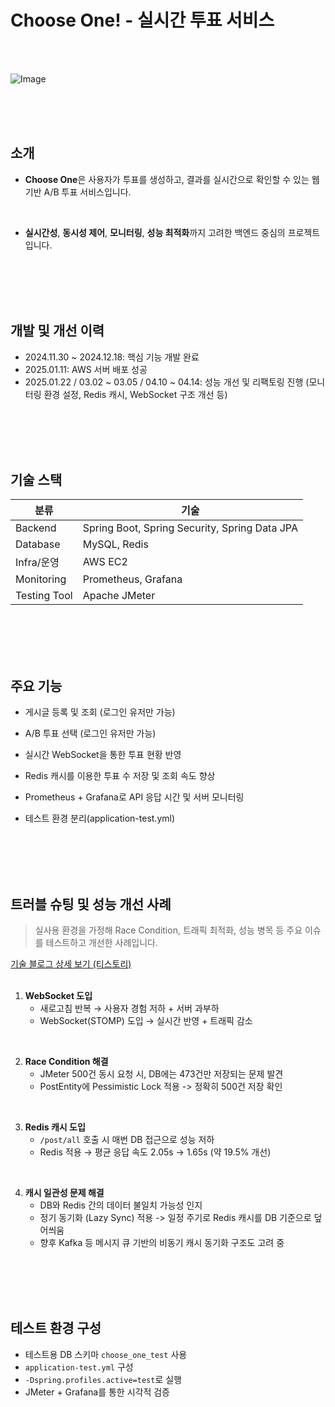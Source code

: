 # Choose One! - 실시간 투표 서비스
<br>
<br>

![Image](https://github.com/user-attachments/assets/b3e8b528-0aa3-4432-b4ae-1a1c8b934103)

<br>
<br>
<br>

## 소개
- **Choose One**은 사용자가 투표를 생성하고, 결과를 실시간으로 확인할 수 있는 웹 기반 A/B 투표 서비스입니다.  
<br>

- **실시간성**, **동시성 제어**, **모니터링**, **성능 최적화**까지 고려한 백엔드 중심의 프로젝트입니다.
<br>
<br>
<br>
<br>

## 개발 및 개선 이력
- 2024.11.30 ~ 2024.12.18: 핵심 기능 개발 완료
- 2025.01.11: AWS 서버 배포 성공
- 2025.01.22 / 03.02 ~ 03.05 / 04.10 ~ 04.14: 성능 개선 및 리팩토링 진행 (모니터링 환경 설정, Redis 캐시, WebSocket 구조 개선 등)
<br>
<br>
<br>
<br>

## 기술 스택
| 분류         | 기술                                                      |
|--------------|-----------------------------------------------------------|
| Backend      | Spring Boot, Spring Security, Spring Data JPA            |
| Database     | MySQL, Redis                                              |
| Infra/운영   | AWS EC2                            |
| Monitoring   | Prometheus, Grafana                                 |
| Testing Tool | Apache JMeter                                             |
<br>
<br>
<br>
<br>

## 주요 기능
 - 게시글 등록 및 조회 (로그인 유저만 가능)  
 
 - A/B 투표 선택 (로그인 유저만 가능)   
 
 - 실시간 WebSocket을 통한 투표 현황 반영   
 
 - Redis 캐시를 이용한 투표 수 저장 및 조회 속도 향상   
 
 - Prometheus + Grafana로 API 응답 시간 및 서버 모니터링   
 
 - 테스트 환경 분리(application-test.yml)   
 
<br>
<br>
<br>
<br>

## 트러블 슈팅 및 성능 개선 사례

> 실사용 환경을 가정해 Race Condition, 트래픽 최적화, 성능 병목 등 주요 이슈를 테스트하고 개선한 사례입니다.

[기술 블로그 상세 보기 (티스토리)](https://ibtsdan.tistory.com/1)   
<br>

1. **WebSocket 도입**  
   - 새로고침 반복 → 사용자 경험 저하 + 서버 과부하
   - WebSocket(STOMP) 도입 → 실시간 반영 + 트래픽 감소
<br>

2. **Race Condition 해결**
   - JMeter 500건 동시 요청 시, DB에는 473건만 저장되는 문제 발견
   - PostEntity에 Pessimistic Lock 적용 -> 정확히 500건 저장 확인
<br>

3. **Redis 캐시 도입**  
   - `/post/all` 호출 시 매번 DB 접근으로 성능 저하
   - Redis 적용 → 평균 응답 속도 2.05s → 1.65s (약 19.5% 개선)
<br>

4. **캐시 일관성 문제 해결**
   - DB와 Redis 간의 데이터 불일치 가능성 인지
   - 정기 동기화 (Lazy Sync) 적용 -> 일정 주기로 Redis 캐시를 DB 기준으로 덮어씌움
   - 향후 Kafka 등 메시지 큐 기반의 비동기 캐시 동기화 구조도 고려 중


<br>
<br>
<br>
<br>

## 테스트 환경 구성

- 테스트용 DB 스키마 `choose_one_test` 사용
- `application-test.yml` 구성
- `-Dspring.profiles.active=test`로 실행
- JMeter + Grafana를 통한 시각적 검증
<br>
<br>
<br>
<br>


